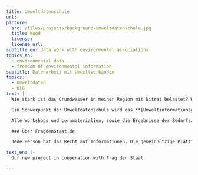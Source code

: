 ```yaml
---
title: Umweltdatenschule
url:
picture:
  src: /files/projects/background-umweltdatenschule.jpg
  title: Wood
  license:
  license_url:
subtitle_en: data work with environmental associations
topics_en:
  - environmental data
  - freedom of environmental information
subtitle: Datenarbeit mit Umweltverbänden
topics:
  - Umweltdaten
  - UIG
text: |-
  Wie stark ist das Grundwasser in meiner Region mit Nitrat belastet? Welche Insektenarten sind in Deutschland am stärksten vom Aussterben bedroht? Und gibt es offene Daten über die Müllverwertung in meiner Stadt? Mit der **Umweltdatenschule** starten wir zusammen mit [FragdenStaat.de](https://fragdenstaat.de) ein neues Projekt rund ums Thema Umweltdaten: Wir tauchen gemeinsam mit Organisationen, Verbänden und Initiativen aus dem Umweltbereich tiefer in die Welt der Daten ein, vermitteln Datenkompetenzen und probieren neue digitale Methoden aus.

  Ein Schwerpunkt der Umweltdatenschule wird das **[Umweltinformationsgesetz (UIG)](https://www.bmu.de/themen/bildung-beteiligung/umweltinformation/umweltinformationsgesetz/)** sein. Danach hat jede Person das Recht auf freien Zugang zu Umweltinformationen bei informationspflichtigen Stellen wie Behörden oder der Regierung. Umweltinformationen können Daten über Luft, Wasser, Boden, Energie oder Strahlung sein, als auch Pläne und Programme, die sich auf die Umwelt auswirken. Gemeinsam mit einer Umweltorganisation wollen wir in den kommenden Monaten eine Kampagne starten, wo wir mit Hilfe des UIG Umweltinformationen befreien. Diese Daten wollen wir in einem weiteren Schritt dazu nutzen, ein datengetriebenes Projekt umzusetzen und die Informationen auf diese Weise allen Interessierten nutzbar und frei zugänglich zu machen.

  Alle Workshops und Lernmaterialien, sowie die Ergebnisse der Bedarfsanalyse und das entstandene Datenprojekt werden dokumentiert und unter einer freien Lizenz kostenfrei online zur Verfügung gestellt.

  ### Über FragdenStaat.de

  Jede Person hat das Recht auf Informationen. Die gemeinnützige Plattform [FragdenStaat.de](https://fragdenstaat.de) unterstützt Bürger*innen bei dem Zugriff auf staatliche Dokumente und Akten mittels Anfragen nach dem Informationsfreiheitsgesetz (IFG) an Behörden und die Regierung. Das Portal dient mit über 100.000 öffentlich einsehbaren [Anfragen](https://fragdenstaat.de/anfragen/) als Wissenspeicher amtlicher Informationen. FragdenStaat.de ist ein Projekt des [Open Knowledge Foundation Deutschland e.V.](https://okfn.de).

text_en: |-
  Our new project in cooperation with Frag den Staat

---
```


